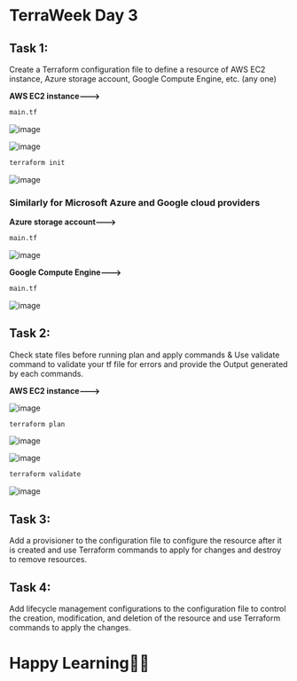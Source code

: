 # TerraWeek Day 3

## Task 1: 
Create a Terraform configuration file to define a resource of AWS EC2 instance, Azure storage account, Google Compute Engine, etc. (any one)

**AWS EC2 instance--->**
```sh
main.tf
```
![image](https://github.com/Chaitannyaa/TerraWeek_challenge/assets/117350787/0b03ea96-ca37-4592-ad6f-0d3cc698d1a7)

![image](https://github.com/Chaitannyaa/TerraWeek_challenge/assets/117350787/7b6e0043-a633-4a5b-a86b-1e2075056d01)

```sh
terraform init
```
![image](https://github.com/Chaitannyaa/TerraWeek_challenge/assets/117350787/e366cfba-85f3-404e-b016-757ff62bc2fa)

### Similarly for Microsoft Azure and Google cloud providers

**Azure storage account--->**
```sh
main.tf
```
![image](https://github.com/Chaitannyaa/TerraWeek_challenge/assets/117350787/d97212d2-5cde-4e7d-b5c7-9ffd260cbc6d)

**Google Compute Engine--->**
```sh
main.tf
```
![image](https://github.com/Chaitannyaa/TerraWeek_challenge/assets/117350787/a079f1eb-0f4d-4cc3-801d-3ee97bcbf5a1)

## Task 2: 
Check state files before running plan and apply commands & Use validate command to validate your tf file for errors and provide the Output generated by each commands.

**AWS EC2 instance--->**

![image](https://github.com/Chaitannyaa/TerraWeek_challenge/assets/117350787/e43ddf16-d1b1-472e-b219-f7433abefab7)

```sh
terraform plan
```
![image](https://github.com/Chaitannyaa/TerraWeek_challenge/assets/117350787/3af3f8e7-653c-4634-bc93-ddc82d474cd8)

![image](https://github.com/Chaitannyaa/TerraWeek_challenge/assets/117350787/d7063197-8dae-4e80-a1ab-32f31d3f2473)

```sh
terraform validate
```
![image](https://github.com/Chaitannyaa/TerraWeek_challenge/assets/117350787/fadb857b-aed3-410a-9003-2a0ef5b99672)

## Task 3: 
Add a provisioner to the configuration file to configure the resource after it is created and use Terraform commands to apply for changes and destroy to remove resources.

## Task 4: 
Add lifecycle management configurations to the configuration file to control the creation, modification, and deletion of the resource and use Terraform commands to apply the changes.

# Happy Learning🎉🚀
